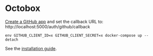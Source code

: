 # Octobox

[Create a GitHub app](https://developer.github.com/apps/building-github-apps/creating-a-github-app/) and set the callback URL to: http://localhost:5000/auth/github/callback

```
env GITHUB_CLIENT_ID=x GITHUB_CLIENT_SECRET=x docker-compose up --detach
```

See the [installation guide](https://github.com/octobox/octobox/blob/master/docs/INSTALLATION.md).
